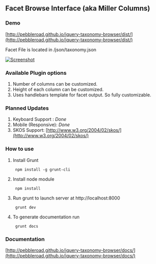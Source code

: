 ## Facet Browse Interface (aka Miller Columns)

### Demo

[http://pebbleroad.github.io/jquery-taxonomy-browser/dist/](http://pebbleroad.github.io/jquery-taxonomy-browser/dist/)

Facet File is located in /json/taxonomy.json

[![Screenshot](http://pebbleroad.github.io/jquery-taxonomy-browser/img/screenshot.jpg)](http://pebbleroad.github.io/jquery-taxonomy-browser/dist/)

### Available Plugin options

1. Number of columns can be customized.
2. Height of each column can be customized.
3. Uses handlebars template for facet output. So fully customizable.

### Planned Updates

1. Keyboard Support : *Done*
2. Mobile (Responsive): *Done*
3. SKOS Support: [http://www.w3.org/2004/02/skos/](http://www.w3.org/2004/02/skos/)

### How to use

1. Install Grunt

        npm install -g grunt-cli
    
2. Install node module
    
        npm install

3. Run grunt to launch server at http://localhost:8000

        grunt dev
        
4. To generate documentation run

        grunt docs


### Documentation

[http://pebbleroad.github.io/jquery-taxonomy-browser/docs/](http://pebbleroad.github.io/jquery-taxonomy-browser/docs/)
